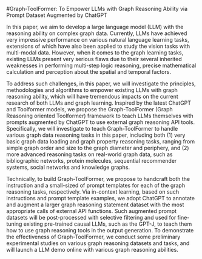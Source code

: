 #Graph-ToolFormer: To Empower LLMs with Graph Reasoning Ability via Prompt Dataset Augmented by ChatGPT

In this paper, we aim to develop a large language model (LLM) with the reasoning ability on complex graph data. Currently, LLMs have achieved very impressive performance on various natural language learning tasks, extensions of which have also been applied to study the vision tasks with multi-modal data. However, when it comes to the graph learning tasks, existing LLMs present very serious flaws due to their several inherited weaknesses in performing multi-step logic reasoning, precise mathematical calculation and perception about the spatial and temporal factors.

To address such challenges, in this paper, we will investigate the principles, methodologies and algorithms to empower existing LLMs with graph reasoning ability, which will have tremendous impacts on the current research of both LLMs and graph learning. Inspired by the latest ChatGPT and Toolformer models, we propose the Graph-ToolFormer (Graph Reasoning oriented Toolformer) framework to teach LLMs themselves with prompts augmented by ChatGPT to use external graph reasoning API tools. Specifically, we will investigate to teach Graph-ToolFormer to handle various graph data reasoning tasks in this paper, including both (1) very basic graph data loading and graph property reasoning tasks, ranging from simple graph order and size to the graph diameter and periphery, and (2) more advanced reasoning tasks on real-world graph data, such as bibliographic networks, protein molecules, sequential recommender systems, social networks and knowledge graphs. 

Technically, to build Graph-ToolFormer, we propose to handcraft both the instruction and a small-sized of prompt templates for each of the graph reasoning tasks, respectively. Via in-context learning, based on such instructions and prompt template examples, we adopt ChatGPT to annotate and augment a larger graph reasoning statement dataset with the most appropriate calls of external API functions. Such augmented prompt datasets will be post-processed with selective filtering and used for fine-tuning existing pre-trained causal LLMs, such as the GPT-J, to teach them how to use graph reasoning tools in the output generation. To demonstrate the effectiveness of Graph-ToolFormer, we conduct some preliminary experimental studies on various graph reasoning datasets and tasks, and will launch a LLM demo online with various graph reasoning abilities.
